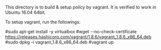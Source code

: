 This directory is to build & setup policy by vagrant. It is verified to work in
Ubuntu 16.04 64bit.

To setup vagrant, run the followings:

#sudo apt-get install -y virtualbox
#wget --no-check-certificate https://releases.hashicorp.com/vagrant/1.8.6/vagrant_1.8.6_x86_64.deb
#sudo dpkg -i vagrant_1.8.6_x86_64.deb
#vagrant up
